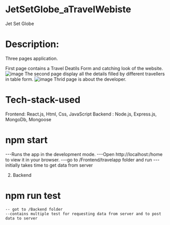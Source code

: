 # JetSetGlobe_aTravelWebiste
Jet Set Globe
# Description:
Three pages application.

First page contains a Travel Deatils Form and catching look of the website.
![image](https://github.com/annie-sri19/JetSetGlobe_aTravelWebiste/assets/40366495/37321648-d8e9-4970-9fbb-dd1b02748b84)
The second page display all the details filled by different travellers in table form.
![image](https://github.com/annie-sri19/JetSetGlobe_aTravelWebiste/assets/40366495/b91fb2aa-cfad-43d5-ad1b-2ac5fe604aea)
Thrid page is about the developer.

# Tech-stack-used
Frontend: React.js, Html, Css, JavaScript
Backend : Node.js, Express.js, MongoDb, Mongoose

# npm start 
  ---Runs the app in the development mode.
  ---Open http://localhost:/home to view it in your browser.
  ---go to /Frontend/travelapp folder and run 
  --- initially takes time to get data from server

2. Backend 
# npm run test 
    -- got to /Backend folder
    --contains multiple test for requesting data from server and to post data to server


